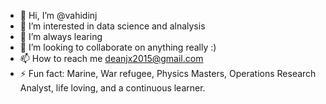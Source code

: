 - 👋 Hi, I’m @vahidinj
- 👀 I’m interested in data science and alnalysis
- 🌱 I’m always learing
- 💞️ I’m looking to collaborate on anything really :)
- 📫 How to reach me deanjx2015@gmail.com
- ⚡ Fun fact: Marine, War refugee, Physics Masters, Operations Research Analyst, life loving, and a continuous learner.


<!---
vahidinj/vahidinj is a ✨ special ✨ repository because its `README.md` (this file) appears on your GitHub profile.
You can click the Preview link to take a look at your changes.
--->
